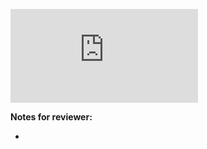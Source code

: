 <!-- Change the ## to your pull request number -->
![Coverage Badge](https://img.shields.io/endpoint?url=https://gist.githubusercontent.com/forgetso/4e3350c273f5173afc45b6ce74a97cb2/raw/protocol__pull_##.json)

**Notes for reviewer:**

*